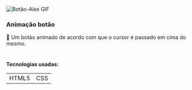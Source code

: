 ![Botão-Alex GIF](https://user-images.githubusercontent.com/78287356/132774084-8ba0980a-e58b-4645-be86-0ad043eb7930.gif)




### Animação botão 


🔹 Um botão animado de acordo com que o cursor é passado em cima do mesmo.

#
**Tecnologias usadas:**
<table>
  <tr>
    <td>HTML5</td>
    <td>CSS</td>
  </tr> 
</table>  
